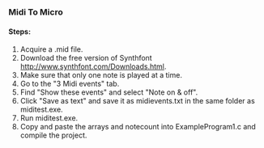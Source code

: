 ### Midi To Micro

#### Steps:
1. Acquire a .mid file.
2. Download the free version of Synthfont http://www.synthfont.com/Downloads.html.
3. Make sure that only one note is played at a time.
4. Go to the "3 Midi events" tab.
5. Find "Show these events" and select "Note on & off".
6. Click "Save as text" and save it as midievents.txt in the same folder as miditest.exe.
7. Run miditest.exe.
8. Copy and paste the arrays and notecount into ExampleProgram1.c and compile the project.
